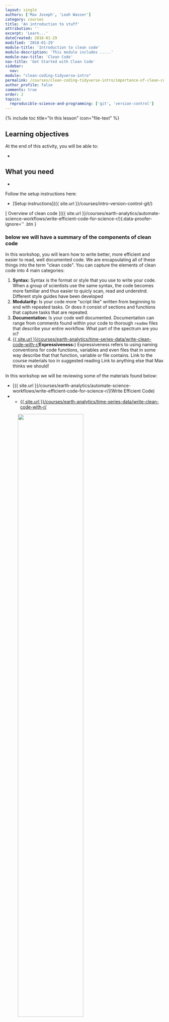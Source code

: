 ```yaml
---
layout: single
authors: ['Max Joseph', 'Leah Wasser']
category: courses
title: 'An introduction to stuff'
attribution: ''
excerpt: 'Learn...'
dateCreated: 2018-01-29
modified: '2018-01-29'
module-title: 'Introduction to clean code'
module-description: 'This module includes .....'
module-nav-title: 'Clean Code'
nav-title: 'Get Started with Clean Code'
sidebar:
  nav:
module: "clean-coding-tidyverse-intro"
permalink: /courses/clean-coding-tidyverse-intro/importance-of-clean-code/
author_profile: false
comments: true
order: 2
topics:
  reproducible-science-and-programming: ['git', 'version-control']
---
```



{% include toc title="In this lesson" icon="file-text" %}

<!--  This is the top block with the learning objectives (LO) -->
<div class='notice--success' markdown="1">

## <i class="fa fa-graduation-cap" aria-hidden="true"></i> Learning objectives
At the end of this activity, you will be able to:

*

## <i class="fa fa-check-square-o fa-2" aria-hidden="true"></i> What you need

*

Follow the setup instructions here:

* [Setup instructions]({{ site.url }}/courses/intro-version-control-git/)


</div>


[<i class="fa fa-download" aria-hidden="true"></i> Overview of clean code ]({{ site.url }}/courses/earth-analytics/automate-science-workflows/write-efficient-code-for-science-r/){:data-proofer-ignore='' .btn }

### below we will have a summary of the components of clean code

In this workshop, you will learn how to write better, more efficient and easier
to read, well documented code. We are encapsulating all of these things into the
term "clean code". You can capture the elements of clean code into 4 main categories:

1. **Syntax:** Syntax is the format or style that you use to write your code. When a group of scientists use the same syntax, the code becomes more familiar and thus easier to quicly scan, read and understnd. Different style guides have been developed
1. **Modularity:** Is your code more "script like" written from beginning to end with repeated tasks. Or does it consist of sections and functions that capture tasks that are repeated.
2. **Documentation:** Is your code well documented. Documentation can range from comments found within your code to thorough `readme` files that describe your entire workflow. What part of the spectrum are you in?
3. [{{ site.url }}/courses/earth-analytics/time-series-data/write-clean-code-with-r/]()**Expressiveness:**) Expressiveness refers to using naming conventions for code functions, variables and even files that in some way describe that that function, variable or file contains.
Link to the course materials too in suggested reading
Link to anything else that Max thinks we should!

In this workshop we will be reviewing some of the materials found below:

* [{{ site.url }}/courses/earth-analytics/automate-science-workflows/write-efficient-code-for-science-r/](Write Efficient Code)
* * [{{ site.url }}/courses/earth-analytics/time-series-data/write-clean-code-with-r/](**Expressiveness:**)

<figure>
 <a href="{{ site.url }}/images/courses/earth-analytics/week-8/funct-all-things.png">
 <img src="{{ site.url }}/images/courses/earth-analytics/week-8/funct-all-things.png" width="70%"></a>
 <figcaption>
 </figcaption>
</figure>

<div class="notice--info" markdown="1">

## Additional resources


</div>
